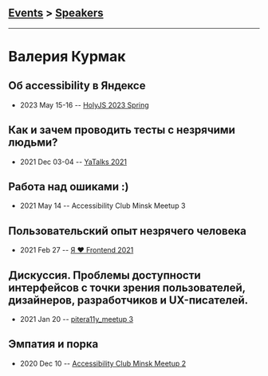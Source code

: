 ## [Events](../README.md) > [Speakers](../speakers.md)
---

# Валерия Курмак

## Об accessibility в Яндексе
- 2023 May 15-16 -- [HolyJS 2023 Spring](https://www.youtube.com/watch?v=UiE1VVMDX6E)    
## Как и зачем проводить тесты с незрячими людьми?
- 2021 Dec 03-04 -- [YaTalks 2021](https://youtu.be/0LqfcuBTpYw)    
## Работа над ошиками :)
- 2021 May 14 -- Accessibility Club Minsk Meetup 3    
## Пользовательский опыт незрячего человека
- 2021 Feb 27 -- [Я ❤ Frontend 2021](https://youtu.be/yO8qCTJhimE)    
## Дискуссия. Проблемы доступности интерфейсов с точки зрения пользователей, дизайнеров, разработчиков и UX-писателей.
- 2021 Jan 20 -- [pitera11y_meetup 3](https://www.youtube.com/watch?v=LIi-fRukS1Y&t=4056s)    
## Эмпатия и порка
- 2020 Dec 10 -- [Accessibility Club Minsk Meetup 2](https://youtu.be/m3EStUvzSAs?t=6501)    
